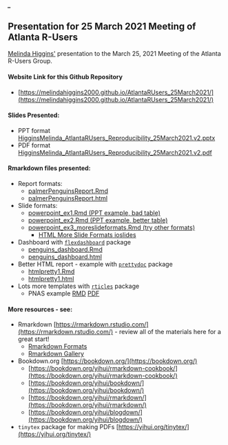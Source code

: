 ##### _


## Presentation for 25 March 2021 Meeting of Atlanta R-Users

[Melinda Higgins'](https://melindahiggins.netlify.app/) presentation to the March 25, 2021 Meeting of the Atlanta R-Users Group.

#### Website Link for this Github Repository

* [https://melindahiggins2000.github.io/AtlantaRUsers_25March2021/](https://melindahiggins2000.github.io/AtlantaRUsers_25March2021/)

#### Slides Presented:

* PPT format [HigginsMelinda_AtlantaRUsers_Reproducibility_25March2021.v2.pptx]()
* PDF format [HigginsMelinda_AtlantaRUsers_Reproducibility_25March2021.v2.pdf]()

#### Rmarkdown files presented:

* Report formats:
  - [palmerPenguinsReport.Rmd](https://github.com/melindahiggins2000/AtlantaRUsers_25March2021/blob/main/palmerPenguinsReport.Rmd)
  - [palmerPenguinsReport.html](https://melindahiggins2000.github.io/AtlantaRUsers_25March2021/palmerPenguinsReport.html)
* Slide formats:
  - [powerpoint_ex1.Rmd (PPT example, bad table)](https://github.com/melindahiggins2000/AtlantaRUsers_25March2021/blob/main/powerpoint_ex1.Rmd)
  - [powerpoint_ex2.Rmd (PPT example, better table)](https://github.com/melindahiggins2000/AtlantaRUsers_25March2021/blob/main/powerpoint_ex2.Rmd)
  - [powerpoint_ex3_moreslideformats.Rmd (try other formats)](https://github.com/melindahiggins2000/AtlantaRUsers_25March2021/blob/main/powerpoint_ex3_moreslideformats.Rmd)
    - [HTML More Slide Formats ioslides](https://melindahiggins2000.github.io/AtlantaRUsers_25March2021/powerpoint_ex3_moreslideformats.html#1)
* Dashboard with [`flexdashboard`](https://rmarkdown.rstudio.com/flexdashboard/index.html) package
  - [penguins_dashboard.Rmd](https://github.com/melindahiggins2000/AtlantaRUsers_25March2021/blob/main/penguins_dashboard.Rmd)
  - [penguins_dashboard.html](https://melindahiggins2000.github.io/AtlantaRUsers_25March2021/penguins_dashboard.html)
* Better HTML report - example with [`prettydoc`](https://statr.me/2016/08/creating-pretty-documents-with-the-prettydoc-package/) package
  - [htmlpretty1.Rmd](https://github.com/melindahiggins2000/AtlantaRUsers_25March2021/blob/main/htmlpretty1.Rmd)
  - [htmlpretty1.html](https://melindahiggins2000.github.io/AtlantaRUsers_25March2021/htmlpretty1.html)
* Lots more templates with [`rticles`](https://github.com/rstudio/rticles) package
  - PNAS example [RMD](https://github.com/melindahiggins2000/AtlantaRUsers_25March2021/blob/main/PNAS%20Example/PNAS%20Example.Rmd) [PDF](https://melindahiggins2000.github.io/AtlantaRUsers_25March2021/PNAS%20Example/PNAS-Example.pdf)

#### More resources - see:

* Rmarkdown [https://rmarkdown.rstudio.com/](https://rmarkdown.rstudio.com/) - review all of the materials here for a great start!
  - [Rmarkdown Formats](https://rmarkdown.rstudio.com/formats.html)
  - [Rmarkdown Gallery](https://rmarkdown.rstudio.com/gallery.html)
* Bookdown.org [https://bookdown.org/](https://bookdown.org/)
  - [https://bookdown.org/yihui/rmarkdown-cookbook/](https://bookdown.org/yihui/rmarkdown-cookbook/)
  - [https://bookdown.org/yihui/bookdown/](https://bookdown.org/yihui/bookdown/)
  - [https://bookdown.org/yihui/rmarkdown/](https://bookdown.org/yihui/rmarkdown/)
  - [https://bookdown.org/yihui/blogdown/](https://bookdown.org/yihui/blogdown/)
* `tinytex` package for making PDFs [https://yihui.org/tinytex/](https://yihui.org/tinytex/)




